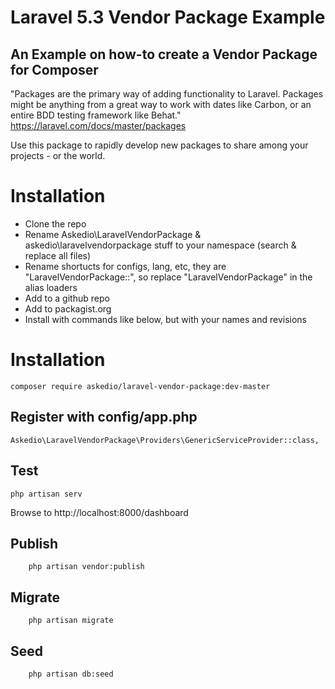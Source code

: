 # Laravel 5.3 Vendor Package Example
## An Example on how-to create a Vendor Package for Composer

"Packages are the primary way of adding functionality to Laravel. Packages might be anything from a great way to work with dates like Carbon, or an entire BDD testing framework like Behat."
https://laravel.com/docs/master/packages

Use this package to rapidly develop new packages to share among your projects - or the world.

# Installation
* Clone the repo
* Rename Askedio\LaravelVendorPackage & askedio\laravelvendorpackage stuff to your namespace (search & replace all files)
* Rename shortucts for configs, lang, etc, they are "LaravelVendorPackage::", so replace "LaravelVendorPackage" in the alias loaders
* Add to a github repo
* Add to packagist.org
* Install with commands like below, but with your names and revisions

# Installation


    composer require askedio/laravel-vendor-package:dev-master


## Register with config/app.php

    Askedio\LaravelVendorPackage\Providers\GenericServiceProvider::class,

## Test

    php artisan serv

Browse to http://localhost:8000/dashboard

## Publish
        php artisan vendor:publish
## Migrate
        php artisan migrate
## Seed
        php artisan db:seed

